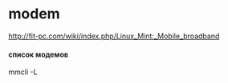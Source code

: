 modem
========================

http://fit-pc.com/wiki/index.php/Linux_Mint:_Mobile_broadband


#### список модемов

mmcli -L